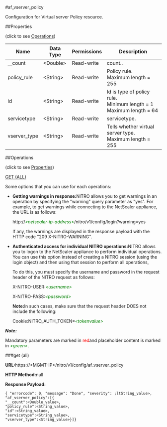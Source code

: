 #af_vserver_policy

Configuration for Virtual server Policy resource.


##Properties 
<span>(click to see [Operations](#opera))</span>


<table><thead><tr><th>Name</th><th>Data Type</th><th>Permissions</th><th>Description</th></tr></thead><tbody><tr><td>__count</td><td>&lt;Double></td><td>Read-write</td><td>count..</td></tr><tr><td>policy_rule</td><td>&lt;String></td><td>Read-write</td><td>Policy rule.<br>Maximum length = 255</td></tr><tr><td>id</td><td>&lt;String></td><td>Read-write</td><td>Id is type of policy rule.<br>Minimum length = 1<br>Maximum length = 64</td></tr><tr><td>servicetype</td><td>&lt;String></td><td>Read-write</td><td>servicetype.</td></tr><tr><td>vserver_type</td><td>&lt;String></td><td>Read-write</td><td>Tells whether virtual server type.<br>Maximum length = 255</td></tr></tbody></table>
##Operations 
<span>(click to see [Properties](#prope))</span>


[GET (ALL)](#get-)


Some options that you can use for each operations:
<ul><li><p><b>Getting warnings in response:</b>NITRO allows you to get warnings in an operation by specifying the "warning" query parameter as "yes". For example, to get warnings while connecting to the NetScaler appliance, the URL is as follows:</p><p>http://<span style="color:green;font-style:italic;">&lt;netscaler-ip-address&gt;</span>/nitro/v1/config/login?warning=yes</p><p>If any, the warnings are displayed in the response payload with the HTTP code "209 X-NITRO-WARNING".</p></li><li><p><b>Authenticated access for individual NITRO operations:</b>NITRO allows you to logon to the NetScaler appliance to perform individual operations. You can use this option instead of creating a NITRO session (using the login object) and then using that session to perform all operations,</p><p>To do this, you must specify the username and password in the request header of the NITRO request as follows:</p><p>X-NITRO-USER:<span style="color:green;font-style:italic;">&lt;username&gt;</span></p><p>X-NITRO-PASS:<span style="color:green;font-style:italic;">&lt;password&gt;</span></p><p><b>Note:</b>In such cases, make sure that the request header DOES not include the following:</p><p>Cookie:NITRO_AUTH_TOKEN=<span style="color:green;font-style:italic;">&lt;tokenvalue&gt;</span></p></li></ul>



***Note:*** 
Mandatory parameters are marked in <span style="color:#FF0000;">red</span>and placeholder content is marked in <span style="color:green;font-style:italic">&lt;green&gt;</span>.

###get (all)



<b>URL:</b>https://&lt;MGMT-IP&gt;/nitro/v1/config/af_vserver_policy
<b>HTTP Method:</b>null
<b>Response Payload: </b>```{ "errorcode": 0, "message": "Done", "severity": ;ltString_value>, "af_vserver_policy":[{"__count":<Double_value>,"policy_rule":<String_value>,"id":<String_value>,"servicetype":<String_value>,"vserver_type":<String_value>}]}```



